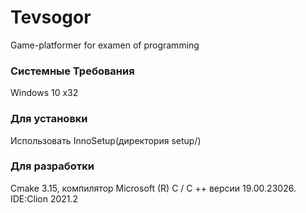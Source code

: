 # Tevsogor 
Game-platformer for examen of programming
### Системные Требования
Windows 10 x32
### Для установки
Использовать InnoSetup(директория setup/)
### Для разработки
Cmake 3.15, компилятор Microsoft (R) C / C ++ версии 19.00.23026.
IDE:Clion 2021.2


